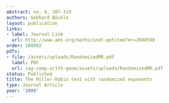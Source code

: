 ```yaml
---
abstract: no. 4, 307-319
authors: Gebhard Böckle
layout: publication
links:
- label: Journal Link
  url: http://www.ams.org/mathscinet-getitem?mr=2608598
order: 200992
pdfs:
- file: /assets/uploads/RandomizedMR.pdf
  label: PDF
  url: /ag-comp-arith-geom/assets/uploads/RandomizedMR.pdf
status: Published
title: The Miller-Rabin test with randomized exponents
type: Journal Article
year: '2009'
---
```

